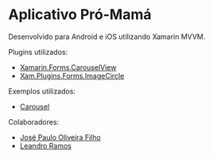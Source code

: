 # Aplicativo Pró-Mamá 

Desenvolvido para Android e iOS utilizando Xamarin MVVM.


Plugins utilizados:
- [Xamarin.Forms.CarouselView](https://github.com/xamarin/Xamarin.Forms.CarouselView)
- [Xam.Plugins.Forms.ImageCircle](https://github.com/jamesmontemagno/ImageCirclePlugin/)

Exemplos utilizados:
- [Carousel](https://github.com/tomh4/Carousel/)

Colaboradores:
- [José Paulo Oliveira Filho](https://github.com/agharium/)
- [Leandro Ramos](https://github.com/)
